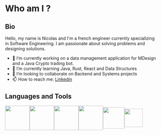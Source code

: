 # Who am I ?

## Bio

Hello, my name is Nicolas and I'm a french engineer currently specializing in Software Engineering.
I am passionate about solving problems and designing solutions.

- 🔭 I’m currently working on a data management application for MDesign and a Java Crypto trading bot.
- 🌱 I’m currently learning Java, Rust, React and Data Structures
- 👯 I’m looking to collaborate on Backend and Systems projects
- 📫 How to reach me: [Linkedin](https://www.linkedin.com/in/nicolasambry/) 

## Languages and Tools
<div style="display: flex; align-items: center;">
  <img src="https://cdn.jsdelivr.net/gh/devicons/devicon/icons/java/java-original-wordmark.svg" style="height: 80px;"/>
  <img src="https://cdn.jsdelivr.net/gh/devicons/devicon/icons/rust/rust-plain.svg" style="height: 80px;" />
  <img src="https://cdn.jsdelivr.net/gh/devicons/devicon/icons/html5/html5-original-wordmark.svg" style="height: 80px;"/>
  <img src="https://cdn.jsdelivr.net/gh/devicons/devicon/icons/css3/css3-original-wordmark.svg" style="height: 80px;"/>
  <img src="https://cdn.jsdelivr.net/gh/devicons/devicon/icons/react/react-original-wordmark.svg" style="height: 70px;"/>
  <img src="https://cdn.jsdelivr.net/gh/devicons/devicon/icons/typescript/typescript-original.svg" style="height: 60px;"/>
          
          
</div>   

